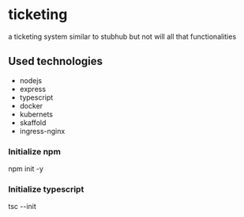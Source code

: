 # ticketing
a ticketing system similar to stubhub but not will all that functionalities

## Used technologies
- nodejs
- express
- typescript
- docker
- kubernets
- skaffold
- ingress-nginx

### Initialize npm
npm init -y
### Initialize typescript
tsc --init 

